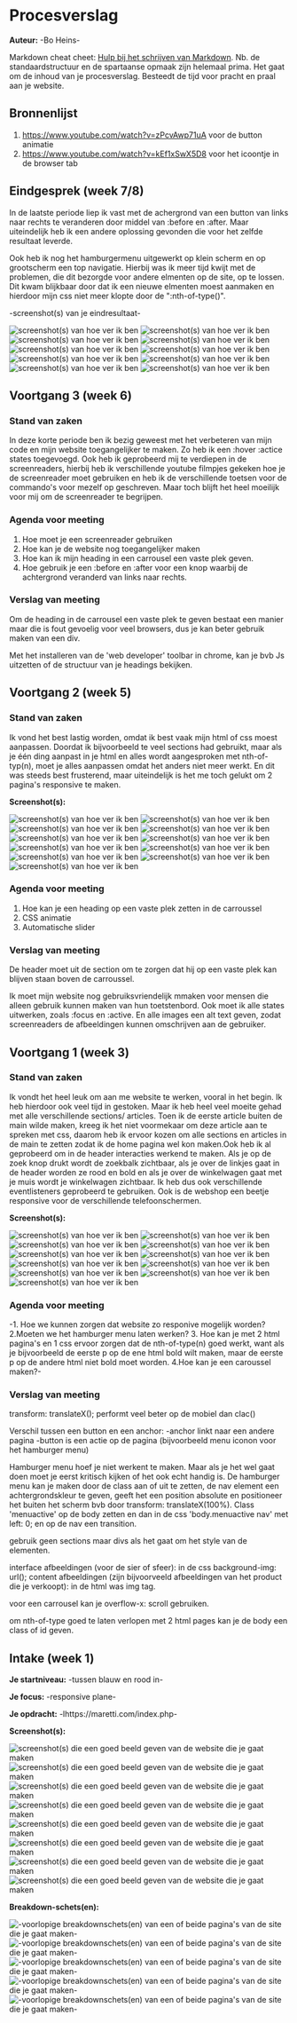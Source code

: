 # Procesverslag
**Auteur:** -Bo Heins-

Markdown cheat cheet: [Hulp bij het schrijven van Markdown](https://github.com/adam-p/markdown-here/wiki/Markdown-Cheatsheet). Nb. de standaardstructuur en de spartaanse opmaak zijn helemaal prima. Het gaat om de inhoud van je procesverslag. Besteedt de tijd voor pracht en praal aan je website.



## Bronnenlijst
1. https://www.youtube.com/watch?v=zPcvAwp71uA
    voor de button animatie
2. https://www.youtube.com/watch?v=kEf1xSwX5D8
    voor het icoontje in de browser tab



## Eindgesprek (week 7/8)

In de laatste periode liep ik vast met de achergrond van een button van links naar rechts te veranderen door middel van :before en :after. Maar uiteindelijk heb ik een andere oplossing gevonden die voor het zelfde resultaat leverde.

Ook heb ik nog het hamburgermenu uitgewerkt op klein scherm en op grootscherm een top navigatie. Hierbij was ik meer tijd kwijt met de problemen, die dit bezorgde voor andere elmenten op de site, op te lossen. Dit kwam blijkbaar door dat ik een nieuwe elmenten moest aanmaken en hierdoor mijn css niet meer klopte door de ":nth-of-type()".



-screenshot(s) van je eindresultaat-

![screenshot(s) van hoe ver ik ben](images/voortgang3-1.png)
![screenshot(s) van hoe ver ik ben](images/voortgang3-2.png)
![screenshot(s) van hoe ver ik ben](images/voortgang3-3.png)
![screenshot(s) van hoe ver ik ben](images/voortgang3-4.png)
![screenshot(s) van hoe ver ik ben](images/voortgang3-5.png)
![screenshot(s) van hoe ver ik ben](images/voortgang3-6.png)
![screenshot(s) van hoe ver ik ben](images/voortgang3-7.png)
![screenshot(s) van hoe ver ik ben](images/voortgang3-8.png)
![screenshot(s) van hoe ver ik ben](images/voortgang3-9.png)
![screenshot(s) van hoe ver ik ben](images/voortgang3-10.png)

## Voortgang 3 (week 6)

### Stand van zaken
In deze korte periode ben ik bezig geweest met het verbeteren van mijn code en mijn website toegangelijker te maken. Zo heb ik een :hover :actice states toegevoegd. Ook heb ik geprobeerd mij te verdiepen in de screenreaders, hierbij heb ik verschillende youtube filmpjes gekeken hoe je de screenreader moet gebruiken en heb ik de verschillende toetsen voor de commando's voor mezelf op geschreven. Maar toch blijft het heel moeilijk voor mij om de screenreader te begrijpen.


### Agenda voor meeting
1. Hoe moet je een screenreader gebruiken
2. Hoe kan je de website nog toegangelijker maken
3. Hoe kan ik mijn heading in een carrousel een vaste plek geven.
4. Hoe gebruik je een :before en :after voor een knop waarbij de achtergrond veranderd van links naar rechts.

### Verslag van meeting
Om de heading in de carrousel een vaste plek te geven bestaat een manier maar die is fout gevoelig voor veel browsers, dus je kan beter gebruik maken van een div.

Met het installeren van de 'web developer' toolbar in chrome, kan je bvb Js uitzetten of de structuur van je headings bekijken.


## Voortgang 2 (week 5)

### Stand van zaken
Ik vond het best lastig worden, omdat ik best vaak mijn html of css moest aanpassen. Doordat ik bijvoorbeeld te veel sections had gebruikt, maar als je één ding aanpast in je html en alles wordt aangesproken met nth-of-typ(n), moet je alles aanpassen omdat het anders niet meer werkt. En dit was steeds best frusterend, maar uiteindelijk is het me toch gelukt om 2 pagina's responsive te maken.

**Screenshot(s):**

![screenshot(s) van hoe ver ik ben](images/voortgang2-1.png)
![screenshot(s) van hoe ver ik ben](images/voortgang2-2.png)
![screenshot(s) van hoe ver ik ben](images/voortgang2-3.png)
![screenshot(s) van hoe ver ik ben](images/voortgang2-4.png)
![screenshot(s) van hoe ver ik ben](images/voortgang2-5.png)
![screenshot(s) van hoe ver ik ben](images/voortgang2-6.png)
![screenshot(s) van hoe ver ik ben](images/voortgang2-7.png)
![screenshot(s) van hoe ver ik ben](images/voortgang2-8.png)
![screenshot(s) van hoe ver ik ben](images/voortgang2-9.png)
![screenshot(s) van hoe ver ik ben](images/voortgang2-10.png)
![screenshot(s) van hoe ver ik ben](images/voortgang2-11.png)

### Agenda voor meeting

1. Hoe kan je een heading op een vaste plek zetten in de carroussel
2. CSS animatie
3. Automatische slider

### Verslag van meeting
De header moet uit de section om te zorgen dat hij op een vaste plek kan blijven staan boven de carroussel.

Ik moet mijn website nog gebruiksvriendelijk mmaken voor mensen die alleen gebruik kunnen maken van hun toetstenbord. Ook moet ik alle states uitwerken, zoals :focus en :active. En alle images een alt text geven, zodat screenreaders de afbeeldingen kunnen omschrijven aan de gebruiker.


## Voortgang 1 (week 3)

### Stand van zaken

Ik vondt het heel leuk om aan me website te werken, vooral in het begin. Ik heb hierdoor ook veel tijd in gestoken. Maar ik heb heel veel moeite gehad met alle verschillende sections/ articles. Toen ik de eerste article buiten de main wilde maken, kreeg ik het niet voormekaar om deze article aan te spreken met css, daarom heb ik ervoor kozen om alle sections en articles in de main te zetten zodat ik de home pagina wel kon maken.Ook heb ik al geprobeerd om in de header interacties werkend te maken. Als je op de zoek knop drukt wordt de zoekbalk zichtbaar, als je over de linkjes gaat in de header worden ze rood en bold en als je over de winkelwagen gaat met je muis wordt je winkelwagen zichtbaar. Ik heb dus ook verschillende eventlisteners geprobeerd te gebruiken. Ook is de webshop een beetje responsive voor de verschillende telefoonschermen.

**Screenshot(s):**

![screenshot(s) van hoe ver ik ben](images/voortgang1-1.png)
![screenshot(s) van hoe ver ik ben](images/voortgang1-2.png)
![screenshot(s) van hoe ver ik ben](images/voortgang1-3.png)
![screenshot(s) van hoe ver ik ben](images/voortgang1-4.png)
![screenshot(s) van hoe ver ik ben](images/voortgang1-5.png)
![screenshot(s) van hoe ver ik ben](images/voortgang1-6.png)
![screenshot(s) van hoe ver ik ben](images/voortgang1-7.png)
![screenshot(s) van hoe ver ik ben](images/voortgang1-8.png)
![screenshot(s) van hoe ver ik ben](images/voortgang1-9.png)
![screenshot(s) van hoe ver ik ben](images/voortgang1-10.png)
![screenshot(s) van hoe ver ik ben](images/voortgang1-11.png)


### Agenda voor meeting

-1. Hoe we kunnen zorgen dat website zo responive mogelijk worden?
2.Moeten we het hamburger menu laten werken?
3. Hoe kan je met 2 html pagina's en 1 css ervoor zorgen dat de nth-of-type(n) goed werkt, want als je bijvoorbeeld de eerste p op de ene html bold wilt maken, maar de eerste p op de andere html niet bold moet worden.
4.Hoe kan je een caroussel maken?-

### Verslag van meeting

transform: translateX();
performt veel beter op de mobiel dan clac()

Verschil tussen een button en een anchor:
-anchor linkt naar een andere pagina
-button is een actie op de pagina (bijvoorbeeld menu iconon voor het hamburger menu)

Hamburger menu hoef je niet werkent te maken. Maar als je het wel gaat doen moet je eerst kritisch kijken of het ook echt handig is.
De hamburger menu kan je maken door de class aan of uit te zetten, de nav element een achtergrondskleur te geven, geeft het een position absolute en positioneer het buiten het scherm bvb door transform: translateX(100%). Class 'menuactive' op de body zetten en dan in de css 'body.menuactive nav' met left: 0; en op de nav een transition.

gebruik geen sections maar divs als het gaat om het style van de elementen.

interface afbeeldingen (voor de sier of sfeer):
in de css background-img: url();
content afbeeldingen (zijn bijvoorveeld afbeeldingen van het product die je verkoopt):
in de html was img tag.

voor een carrousel kan je overflow-x: scroll gebruiken.

om nth-of-type goed te laten verlopen met 2 html pages kan je de body een class of id geven.



## Intake (week 1)

**Je startniveau:** -tussen blauw en rood in-

**Je focus:** -responsive plane-

**Je opdracht:** -lhttps://maretti.com/index.php-

**Screenshot(s):**

![screenshot(s) die een goed beeld geven van de website die je gaat maken](images/maretti_homepage_laptop.png)
![screenshot(s) die een goed beeld geven van de website die je gaat maken](images/maretti_homepage_telefoon.png)
![screenshot(s) die een goed beeld geven van de website die je gaat maken](images/maretti_marcelwoltering_laptop.png)
![screenshot(s) die een goed beeld geven van de website die je gaat maken](images/maretti_marcelwoltering_telefoon.png)
![screenshot(s) die een goed beeld geven van de website die je gaat maken](images/maretti_navigatie_laptop.png)
![screenshot(s) die een goed beeld geven van de website die je gaat maken](images/maretti_navigatie_teleoon.png)
![screenshot(s) die een goed beeld geven van de website die je gaat maken](images/maretti_productoverzicht_hover_laptop.png)
![screenshot(s) die een goed beeld geven van de website die je gaat maken](images/maretti_productoverzicht_laptop.png)

**Breakdown-schets(en):**

![-voorlopige breakdownschets(en) van een of beide pagina's van de site die je gaat maken-](images/intake_opdracht_7sep_01.png)
![-voorlopige breakdownschets(en) van een of beide pagina's van de site die je gaat maken-](images/intake_opdracht_7sep_02.png)
![-voorlopige breakdownschets(en) van een of beide pagina's van de site die je gaat maken-](images/intake_opdracht_7sep_03.png)
![-voorlopige breakdownschets(en) van een of beide pagina's van de site die je gaat maken-](images/intake_opdracht_7sep_04.png)
![-voorlopige breakdownschets(en) van een of beide pagina's van de site die je gaat maken-](images/intake_opdracht_7sep_05.png)
